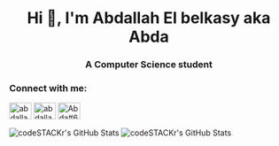 <h1 align="center">Hi 👋, I'm Abdallah El belkasy aka Abda</h1>
<h3 align="center">A Computer Science student</h3>

<h3 align="left">Connect with me:</h3>
<p align="left">
<a href="https://linkedin.com/in/abdallahelbelkasy" target="blank"><img align="center" src="https://raw.githubusercontent.com/rahuldkjain/github-profile-readme-generator/master/src/images/icons/Social/linked-in-alt.svg" alt="abdallahelbelkasy" height="30" width="40" /></a>
<a href="https://fb.com/abdallahe22" target="blank"><img align="center" src="https://raw.githubusercontent.com/rahuldkjain/github-profile-readme-generator/master/src/images/icons/Social/facebook.svg" alt="abdallahe22" height="30" width="40" /></a>
<a href="https://discord.gg/Abda#6422" target="blank"><img align="center" src="https://raw.githubusercontent.com/rahuldkjain/github-profile-readme-generator/master/src/images/icons/Social/discord.svg" alt="Abda#6422" height="30" width="40" /></a>
</p>




<img align="center" alt="codeSTACKr's GitHub Stats" src="https://github-readme-stats.vercel.app/api?username=Abdaishere&show_icons=true&hide_border=false&title_color=ff652f&icon_color=FFE400&bg_color=09131B&text_color=ffffff&border_color=0c1a25"/>

<img align="center" alt="codeSTACKr's GitHub Stats" src="https://github-readme-stats.vercel.app/api/top-langs/?username=Abdaishere&theme=radical&exclude_repo=Traino&layout=compact"/>

<!--START_SECTION:activity-->